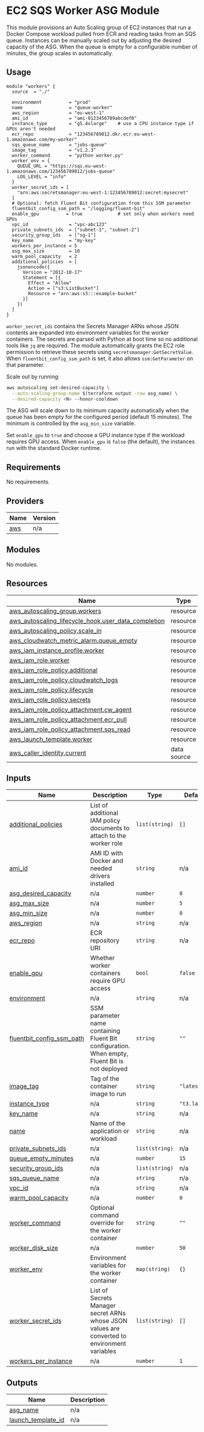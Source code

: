# EC2 SQS Worker ASG Module

This module provisions an Auto Scaling group of EC2 instances that run a
Docker Compose workload pulled from ECR and reading tasks from an SQS queue.
Instances can be manually scaled out by adjusting the desired capacity of the
ASG. When the queue is empty for a configurable number of minutes, the group
scales in automatically.

## Usage

```hcl
module "workers" {
  source  = "./"

  environment          = "prod"
  name                 = "queue-worker"
  aws_region           = "eu-west-1"
  ami_id               = "ami-0123456789abcdef0"
  instance_type        = "g5.4xlarge"    # use a CPU instance type if GPUs aren't needed
  ecr_repo             = "123456789012.dkr.ecr.eu-west-1.amazonaws.com/my-worker"
  sqs_queue_name       = "jobs-queue"
  image_tag            = "v1.2.3"
  worker_command       = "python worker.py"
  worker_env = {
    QUEUE_URL = "https://sqs.eu-west-1.amazonaws.com/123456789012/jobs-queue"
    LOG_LEVEL = "info"
  }
  worker_secret_ids = [
    "arn:aws:secretsmanager:eu-west-1:123456789012:secret:mysecret"
  ]
  # Optional: fetch Fluent Bit configuration from this SSM parameter
  fluentbit_config_ssm_path = "/logging/fluent-bit"
  enable_gpu          = true             # set only when workers need GPUs
  vpc_id               = "vpc-abc123"
  private_subnets_ids  = ["subnet-1", "subnet-2"]
  security_group_ids   = ["sg-1"]
  key_name             = "my-key"
  workers_per_instance = 5
  asg_max_size         = 10
  warm_pool_capacity   = 2
  additional_policies  = [
    jsonencode({
      Version = "2012-10-17"
      Statement = [{
        Effect = "Allow"
        Action = ["s3:ListBucket"]
        Resource = "arn:aws:s3:::example-bucket"
      }]
    })
  ]
}
```

`worker_secret_ids` contains the Secrets Manager ARNs whose JSON contents are
expanded into environment variables for the worker containers. The secrets are
parsed with Python at boot time so no additional tools like `jq` are required.
The module automatically grants the EC2 role permission to retrieve these
secrets using `secretsmanager:GetSecretValue`. When `fluentbit_config_ssm_path`
is set, it also allows `ssm:GetParameter` on that parameter.

Scale out by running:

```sh
aws autoscaling set-desired-capacity \
  --auto-scaling-group-name $(terraform output -raw asg_name) \
  --desired-capacity <N> --honor-cooldown
```

The ASG will scale down to its minimum capacity automatically when the queue has been empty for the
configured period (default 15 minutes). The minimum is controlled by the
`asg_min_size` variable.

Set `enable_gpu` to `true` and choose a GPU instance type if the workload
requires GPU access. When `enable_gpu` is `false` (the default), the instances
run with the standard Docker runtime.

<!-- BEGIN_TF_DOCS -->
## Requirements

No requirements.

## Providers

| Name | Version |
|------|---------|
| <a name="provider_aws"></a> [aws](#provider\_aws) | n/a |

## Modules

No modules.

## Resources

| Name | Type |
|------|------|
| [aws_autoscaling_group.workers](https://registry.terraform.io/providers/hashicorp/aws/latest/docs/resources/autoscaling_group) | resource |
| [aws_autoscaling_lifecycle_hook.user_data_completion](https://registry.terraform.io/providers/hashicorp/aws/latest/docs/resources/autoscaling_lifecycle_hook) | resource |
| [aws_autoscaling_policy.scale_in](https://registry.terraform.io/providers/hashicorp/aws/latest/docs/resources/autoscaling_policy) | resource |
| [aws_cloudwatch_metric_alarm.queue_empty](https://registry.terraform.io/providers/hashicorp/aws/latest/docs/resources/cloudwatch_metric_alarm) | resource |
| [aws_iam_instance_profile.worker](https://registry.terraform.io/providers/hashicorp/aws/latest/docs/resources/iam_instance_profile) | resource |
| [aws_iam_role.worker](https://registry.terraform.io/providers/hashicorp/aws/latest/docs/resources/iam_role) | resource |
| [aws_iam_role_policy.additional](https://registry.terraform.io/providers/hashicorp/aws/latest/docs/resources/iam_role_policy) | resource |
| [aws_iam_role_policy.cloudwatch_logs](https://registry.terraform.io/providers/hashicorp/aws/latest/docs/resources/iam_role_policy) | resource |
| [aws_iam_role_policy.lifecycle](https://registry.terraform.io/providers/hashicorp/aws/latest/docs/resources/iam_role_policy) | resource |
| [aws_iam_role_policy.secrets](https://registry.terraform.io/providers/hashicorp/aws/latest/docs/resources/iam_role_policy) | resource |
| [aws_iam_role_policy_attachment.cw_agent](https://registry.terraform.io/providers/hashicorp/aws/latest/docs/resources/iam_role_policy_attachment) | resource |
| [aws_iam_role_policy_attachment.ecr_pull](https://registry.terraform.io/providers/hashicorp/aws/latest/docs/resources/iam_role_policy_attachment) | resource |
| [aws_iam_role_policy_attachment.sqs_read](https://registry.terraform.io/providers/hashicorp/aws/latest/docs/resources/iam_role_policy_attachment) | resource |
| [aws_launch_template.worker](https://registry.terraform.io/providers/hashicorp/aws/latest/docs/resources/launch_template) | resource |
| [aws_caller_identity.current](https://registry.terraform.io/providers/hashicorp/aws/latest/docs/data-sources/caller_identity) | data source |

## Inputs

| Name | Description | Type | Default | Required |
|------|-------------|------|---------|:--------:|
| <a name="input_additional_policies"></a> [additional\_policies](#input\_additional\_policies) | List of additional IAM policy documents to attach to the worker role | `list(string)` | `[]` | no |
| <a name="input_ami_id"></a> [ami\_id](#input\_ami\_id) | AMI ID with Docker and needed drivers installed | `string` | n/a | yes |
| <a name="input_asg_desired_capacity"></a> [asg\_desired\_capacity](#input\_asg\_desired\_capacity) | n/a | `number` | `0` | no |
| <a name="input_asg_max_size"></a> [asg\_max\_size](#input\_asg\_max\_size) | n/a | `number` | `5` | no |
| <a name="input_asg_min_size"></a> [asg\_min\_size](#input\_asg\_min\_size) | n/a | `number` | `0` | no |
| <a name="input_aws_region"></a> [aws\_region](#input\_aws\_region) | n/a | `string` | n/a | yes |
| <a name="input_ecr_repo"></a> [ecr\_repo](#input\_ecr\_repo) | ECR repository URI | `string` | n/a | yes |
| <a name="input_enable_gpu"></a> [enable\_gpu](#input\_enable\_gpu) | Whether worker containers require GPU access | `bool` | `false` | no |
| <a name="input_environment"></a> [environment](#input\_environment) | n/a | `string` | n/a | yes |
| <a name="input_fluentbit_config_ssm_path"></a> [fluentbit\_config\_ssm\_path](#input\_fluentbit\_config\_ssm\_path) | SSM parameter name containing Fluent Bit configuration. When empty, Fluent Bit is not deployed | `string` | `""` | no |
| <a name="input_image_tag"></a> [image\_tag](#input\_image\_tag) | Tag of the container image to run | `string` | `"latest"` | no |
| <a name="input_instance_type"></a> [instance\_type](#input\_instance\_type) | n/a | `string` | `"t3.large"` | no |
| <a name="input_key_name"></a> [key\_name](#input\_key\_name) | n/a | `string` | n/a | yes |
| <a name="input_name"></a> [name](#input\_name) | Name of the application or workload | `string` | n/a | yes |
| <a name="input_private_subnets_ids"></a> [private\_subnets\_ids](#input\_private\_subnets\_ids) | n/a | `list(string)` | n/a | yes |
| <a name="input_queue_empty_minutes"></a> [queue\_empty\_minutes](#input\_queue\_empty\_minutes) | n/a | `number` | `15` | no |
| <a name="input_security_group_ids"></a> [security\_group\_ids](#input\_security\_group\_ids) | n/a | `list(string)` | n/a | yes |
| <a name="input_sqs_queue_name"></a> [sqs\_queue\_name](#input\_sqs\_queue\_name) | n/a | `string` | n/a | yes |
| <a name="input_vpc_id"></a> [vpc\_id](#input\_vpc\_id) | n/a | `string` | n/a | yes |
| <a name="input_warm_pool_capacity"></a> [warm\_pool\_capacity](#input\_warm\_pool\_capacity) | n/a | `number` | `0` | no |
| <a name="input_worker_command"></a> [worker\_command](#input\_worker\_command) | Optional command override for the worker container | `string` | `""` | no |
| <a name="input_worker_disk_size"></a> [worker\_disk\_size](#input\_worker\_disk\_size) | n/a | `number` | `50` | no |
| <a name="input_worker_env"></a> [worker\_env](#input\_worker\_env) | Environment variables for the worker container | `map(string)` | `{}` | no |
| <a name="input_worker_secret_ids"></a> [worker\_secret\_ids](#input\_worker\_secret\_ids) | List of Secrets Manager secret ARNs whose JSON values are converted to environment variables | `list(string)` | `[]` | no |
| <a name="input_workers_per_instance"></a> [workers\_per\_instance](#input\_workers\_per\_instance) | n/a | `number` | `1` | no |

## Outputs

| Name | Description |
|------|-------------|
| <a name="output_asg_name"></a> [asg\_name](#output\_asg\_name) | n/a |
| <a name="output_launch_template_id"></a> [launch\_template\_id](#output\_launch\_template\_id) | n/a |
<!-- END_TF_DOCS -->
